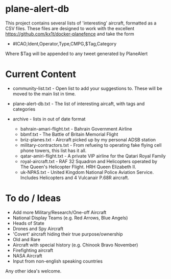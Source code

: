 # plane-alert-db
This project contains several lists of 'interesting' aircraft, formatted as a CSV files. These files are designed to work with the excellent https://github.com/kx1t/docker-planefence and take the form 

- #ICAO,Ident,Operator,Type,CMPG,$Tag,Category

Where $Tag will be appended to any tweet generated by PlaneAlert


# Current Content

- community-list.txt - Open list to add your suggestions to. These will be moved to the main list in time.
- plane-alert-db.txt - The list of interesting aircaft, with tags and categories

- archive - lists in out of date format
  - bahrain-amari-flight.txt - Bahrain Government Airline
  - bbmf.txt - The Battle of Britain Memorial Flight
  - briz-planes.txt - Aircraft picked up by my personal ADSB station
  - military-contractors.txt - From refueing to operating fake flying cell phone towers, this list has it all.
  - qatar-amiri-flight.txt - A private VIP airline for the Qatari Royal Family
  - royal-aircraft.txt - RAF 32 Squadron and Helicopters operated by The Queen's Helicopter Flight. HRH Queen Elizabeth II.
  - uk-NPAS.txt - United Kingdom National Police Aviation Service. Includes Helicopters and 4 Vulcanair P.68R aircraft.



# To do / Ideas

- Add more Military/Research/One-off Aircraft
- National Display Teams (e.g. Red Arrows, Blue Angels)
- Heads of State
- Drones and Spy Aircraft
- 'Covert' aircraft hiding their true purpose/ownership
- Old and Rare
- Aircraft with special history (e.g. Chinook Bravo November)
- Firefighting aircraft
- NASA Aircraft
- Input from non-english speaking countries

Any other idea's welcome.






